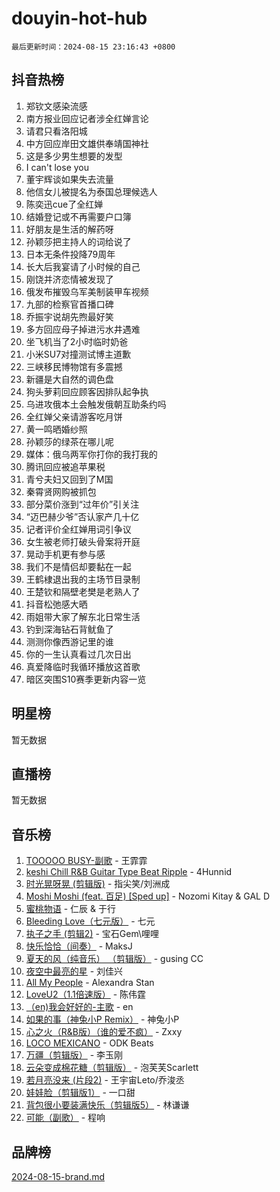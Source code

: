 # douyin-hot-hub

`最后更新时间：2024-08-15 23:16:43 +0800`

## 抖音热榜

1. 郑钦文感染流感
1. 南方报业回应记者涉全红婵言论
1. 请君只看洛阳城
1. 中方回应岸田文雄供奉靖国神社
1. 这是多少男生想要的发型
1. I can't lose you
1. 董宇辉谈如果失去流量
1. 他信女儿被提名为泰国总理候选人
1. 陈奕迅cue了全红婵
1. 结婚登记或不再需要户口簿
1. 好朋友是生活的解药呀
1. 孙颖莎把主持人的词给说了
1. 日本无条件投降79周年
1. 长大后我宴请了小时候的自己
1. 刚饶并济恋情被发现了
1. 俄发布摧毁乌军美制装甲车视频
1. 九部的检察官首播口碑
1. 乔振宇说胡先煦最好笑
1. 多方回应母子掉进污水井遇难
1. 坐飞机当了2小时临时奶爸
1. 小米SU7对撞测试博主道歉
1. 三峡移民博物馆有多震撼
1. 新疆是大自然的调色盘
1. 狗头萝莉回应顾客因排队起争执
1. 乌进攻俄本土会触发俄朝互助条约吗
1. 全红婵父亲请游客吃月饼
1. 黄一鸣晒婚纱照
1. 孙颖莎的绿茶在哪儿呢
1. 媒体：俄乌两军你打你的我打我的
1. 腾讯回应被追苹果税
1. 青兮夫妇又回到了M国
1. 秦霄贤网购被抓包
1. 部分菜价涨到“过年价”引关注
1. “迈巴赫少爷”否认家产几十亿
1. 记者评价全红婵用词引争议
1. 女生被老师打破头骨案将开庭
1. 晃动手机更有参与感
1. 我们不是情侣却要黏在一起
1. 王鹤棣退出我的主场节目录制
1. 王楚钦和隔壁老樊是老熟人了
1. 抖音松弛感大晒
1. 雨姐带大家了解东北日常生活
1. 钓到深海钻石背鱿鱼了
1. 测测你像西游记里的谁
1. 你的一生认真看过几次日出
1. 真爱降临时我循环播放这首歌
1. 暗区突围S10赛季更新内容一览

## 明星榜

暂无数据

## 直播榜

暂无数据

## 音乐榜

1. [TOOOOO BUSY-副歌](https://sf5-hl-cdn-tos.douyinstatic.com/obj/tos-cn-ve-2774/o0fmjGZetNDjSM5EimFs2QlzBg30YgByJMRQrC) - 王霏霏
1. [keshi Chill R&B Guitar Type Beat Ripple](https://sf5-hl-cdn-tos.douyinstatic.com/obj/tos-cn-ve-2774/okQIfmitAB3HpgZQo0YCEFEACcDhQngn0fkFIC) - 4Hunnid
1. [时光晃呀晃 (剪辑版)](https://sf5-hl-cdn-tos.douyinstatic.com/obj/tos-cn-ve-2774/o8ACeQem3gwI1x3GIYGAfKG0LJebKFRJDwRwyW) - 指尖笑/刘洲成
1. [Moshi Moshi (feat. 百足) [Sped up]](https://sf5-hl-cdn-tos.douyinstatic.com/obj/tos-cn-ve-2774/ocCPFQcXJLeroaIdQLIGAoeeYM3OAUYGDguHXz) - Nozomi Kitay & GAL D
1. [蜜桃物语](https://sf5-hl-cdn-tos.douyinstatic.com/obj/tos-cn-ve-2774/oIhOSCZtIACtYU4XQkngiW9kCBfVD1Fz9IYeqL) - 仁辰 & 于行
1. [Bleeding Love（七元版）](https://sf5-hl-cdn-tos.douyinstatic.com/obj/tos-cn-ve-2774/oEgC9eZFHQ1MfSRnrfkzFp8AayDWqAQMABBgUs) - 七元
1. [执子之手 (剪辑2)](https://sf5-hl-cdn-tos.douyinstatic.com/obj/tos-cn-ve-2774/oUoZLQjCc31XzqsBnBQUNgeKtYPBcgbFDwtfcu) - 宝石Gem\哩哩
1. [快乐恰恰（间奏）](https://sf3-cdn-tos.douyinstatic.com/obj/tos-cn-ve-2774/oMesum3HvWQXJxuMFeVYzf54o2QzH5aEBPOCAn) - MaksJ
1. [夏天的风（纯音乐） （剪辑版）](https://sf5-hl-cdn-tos.douyinstatic.com/obj/tos-cn-ve-2774/oUzLjBZZFQAoNRmGokEeD5zfQCObp6UeFAnTa6) - gusing CC
1. [夜空中最亮的星](https://sf5-hl-cdn-tos.douyinstatic.com/obj/tos-cn-ve-2774/o4IfgGwqqnFeXEMGaS8JBzJAdayAaCeoxqbjCD) - 刘佳兴
1. [All My People](https://sf5-hl-cdn-tos.douyinstatic.com/obj/tos-cn-ve-2774/c7773e6b7c3f4bd9b26cd85b0cfa4eff) - Alexandra Stan
1. [LoveU2（1.1倍速版）](https://sf5-hl-cdn-tos.douyinstatic.com/obj/tos-cn-ve-2774/oQMeDffLaEmgMwgCOEMAFCI6INzoFPgWdD0rsa) - 陈伟霆
1. [（en)我会好好的-主歌](https://sf3-cdn-tos.douyinstatic.com/obj/tos-cn-ve-2774/oUrYpIdrvCbA8m8yAZjbMWjUkL6tiinWMkBTs) - en
1. [如果的事（神兔小P Remix）](https://sf5-hl-cdn-tos.douyinstatic.com/obj/tos-cn-ve-2774/okHtAffz3g4ZB0BMQn9iC9BC6AciI3xCmgQTqt) - 神兔小P
1. [心之火（R&B版）（谁的爱不疯）](https://sf6-cdn-tos.douyinstatic.com/obj/tos-cn-ve-2774/okemkEDaIBBE3OosftCgMxlFkLQZRw37t36ZQv) - Zxxy
1. [LOCO MEXICANO](https://sf5-hl-cdn-tos.douyinstatic.com/obj/tos-cn-ve-2774/owxVoxJorA4ILBfsMAjU6t7O1xW9w0tS7EYzh6) - ODK Beats
1. [万疆（剪辑版）](https://sf5-hl-cdn-tos.douyinstatic.com/obj/tos-cn-ve-2774/ooG7oVgFlDTelKCjCsTTobQvbdtj1BBQXnfZd8) - 李玉刚
1. [云朵变成棉花糖（剪辑版）](https://sf5-hl-cdn-tos.douyinstatic.com/obj/tos-cn-ve-2774/o8LC84GQLALFfXeyJmh8KE61byVQYMMeAZLfEI) - 泡芙芙Scarlett
1. [若月亮没来 (片段2)](https://sf5-hl-cdn-tos.douyinstatic.com/obj/tos-cn-ve-2774/ocQavLLjkCOeDxGyYeIMGgNAIwJ0QXE1Ve3Fzv) - 王宇宙Leto/乔浚丞
1. [娃娃脸（剪辑版1）](https://sf5-hl-cdn-tos.douyinstatic.com/obj/tos-cn-ve-2774/oIimSCgQoNUePTAZ1Ba7TeADY4KetGYsVFeaaB) - 一口甜
1. [背包很小要装满快乐（剪辑版5）](https://sf5-hl-cdn-tos.douyinstatic.com/obj/tos-cn-ve-2774/oUqSJIiBjw2pxsBAiQRmkbZGJrlGCMBPpIW90) - 林谦谦
1. [可能（副歌）](https://sf3-cdn-tos.douyinstatic.com/obj/tos-cn-ve-2774/cde1731888894259b333569393c2fb51) - 程响

## 品牌榜

[2024-08-15-brand.md](2024-08-15-brand.md)
